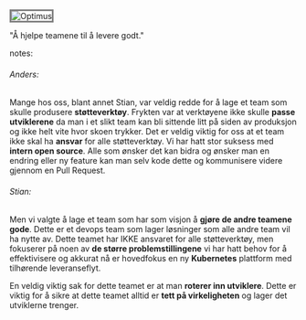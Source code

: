 <img alt="Optimus" class="img-inline stretch" data-src="img/team_optimus_logo.png" style="border:3px solid grey"/>

"Å hjelpe teamene til å levere godt."


notes:
###### Anders: 
Mange hos oss, blant annet Stian, var veldig redde for å lage et team som skulle produsere **støtteverktøy**. Frykten var at verktøyene ikke skulle **passe utviklerene** da man i et slikt team kan bli sittende litt på siden av produksjon og ikke helt vite hvor skoen trykker. Det er veldig viktig for oss at et team ikke skal ha **ansvar** for alle støtteverktøy. Vi har hatt stor suksess med **intern open source**. Alle som ønsker det kan bidra og ønsker man en endring eller ny feature kan man selv kode dette og kommunisere videre gjennom en Pull Request.

###### Stian: 
Men vi valgte å lage et team som har som visjon å **gjøre de andre teamene gode**. Dette er et devops team som lager løsninger som alle andre team vil ha nytte av. Dette teamet har IKKE ansvaret for alle støtteverktøy, men fokuserer på noen av **de større problemstillingene** vi har hatt behov for å effektivisere og akkurat nå er hovedfokus en ny **Kubernetes** plattform med tilhørende leveranseflyt. 

En veldig viktig sak for dette teamet er at man **roterer inn utviklere**. Dette er viktig for å sikre at dette teamet alltid er **tett på virkeligheten** og lager det utviklerne trenger.  


